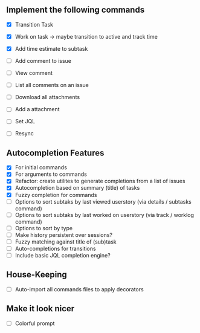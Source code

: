 ## Implement the following commands
+ [x] Transition Task
+ [x] Work on task -> maybe transition to active and track time
+ [x] Add time estimate to subtask
+ [ ] Add comment to issue
+ [ ] View comment
+ [ ] List all comments on an issue
+ [ ] Download all attachments
+ [ ] Add a attachment
+ [ ] Set JQL
+ [ ] Resync


## Autocompletion Features
+ [x] For initial commands
+ [x] For arguments to commands
+ [x] Refactor: create utilites to generate completions from a list of issues
+ [x] Autocompletion based on summary (title) of tasks
+ [x] Fuzzy completion for commands
+ [ ] Options to sort subtaks by last viewed userstory (via details / subtasks command)
+ [ ] Options to sort subtaks by last worked on userstory (via track / worklog command)
+ [ ] Options to sort by type
+ [ ] Make history persistent over sessions?
+ [ ] Fuzzy matching against title of (sub)task
+ [ ] Auto-completions for transitions
+ [ ] Include basic JQL completion engine?

## House-Keeping
+ [ ] Auto-import all commands files to apply decorators

## Make it look nicer
+ [ ] Colorful prompt


